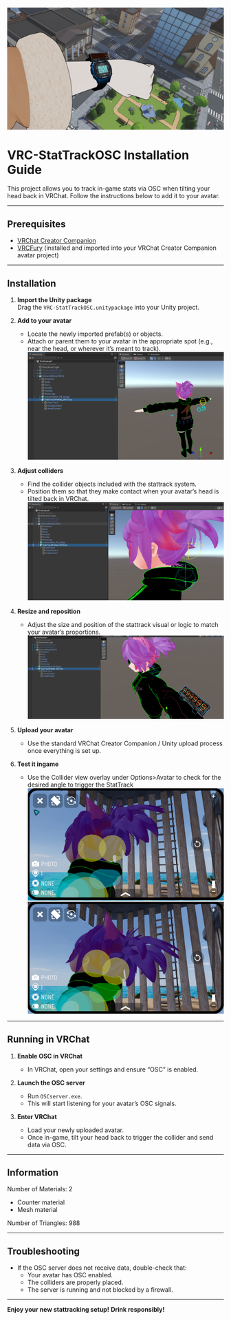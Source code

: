 ![ProductShowcase](https://github.com/Zirex4/VRC-StatTrackOSC/blob/main/Tutorial/Product.png )

# VRC-StatTrackOSC Installation Guide

This project allows you to track in-game stats via OSC when tilting your head back in VRChat. Follow the instructions below to add it to your avatar.

---

## Prerequisites

- [VRChat Creator Companion](https://vrchat.com/home/download)  
- [VRCFury](https://github.com/orels1/VRCFury) (installed and imported into your VRChat Creator Companion avatar project)

---

## Installation

1. **Import the Unity package**  
   Drag the `VRC-StatTrackOSC.unitypackage` into your Unity project.

2. **Add to your avatar**  
   - Locate the newly imported prefab(s) or objects.  
   - Attach or parent them to your avatar in the appropriate spot (e.g., near the head, or wherever it’s meant to track).
![Adding to the avatar](https://github.com/Zirex4/VRC-StatTrackOSC/blob/main/Tutorial/1.png  )

3. **Adjust colliders**  
   - Find the collider objects included with the stattrack system.  
   - Position them so that they make contact when your avatar’s head is tilted back in VRChat.
![Adjusting the colliders](https://github.com/Zirex4/VRC-StatTrackOSC/blob/main/Tutorial/2.png  )
   

4. **Resize and reposition**  
   - Adjust the size and position of the stattrack visual or logic to match your avatar’s proportions.
![Resizing Stattrack](https://github.com/Zirex4/VRC-StatTrackOSC/blob/main/Tutorial/3.png  )

5. **Upload your avatar**  
   - Use the standard VRChat Creator Companion / Unity upload process once everything is set up.
  
6. **Test it ingame**
   - Use the Collider view overlay under Options>Avatar to check for the desired angle to trigger the StatTrack
![Not Colliding](https://github.com/Zirex4/VRC-StatTrackOSC/blob/main/Tutorial/Test_1.png  )
![Colliding](https://github.com/Zirex4/VRC-StatTrackOSC/blob/main/Tutorial/Test_2.png  )

---

## Running in VRChat

1. **Enable OSC in VRChat**  
   - In VRChat, open your settings and ensure “OSC” is enabled.

2. **Launch the OSC server**  
   - Run `OSCserver.exe`.  
   - This will start listening for your avatar’s OSC signals.

3. **Enter VRChat**  
   - Load your newly uploaded avatar.  
   - Once in-game, tilt your head back to trigger the collider and send data via OSC.

---

## Information

Number of Materials: 2
- Counter material
- Mesh material
  
Number of Triangles: 988

---

## Troubleshooting

- If the OSC server does not receive data, double-check that:
  - Your avatar has OSC enabled.
  - The colliders are properly placed.
  - The server is running and not blocked by a firewall.

---

**Enjoy your new stattracking setup!**
**Drink responsibly!**
